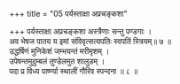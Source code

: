 +++
title = "05 पर्यस्ताक्षा अप्रचङ्कशा"

+++
पर्यस्ताक्षा अप्रचङ्कशा अस्त्रैणाः सन्तु पण्डगाः ।  
अव भेषज पातय य इमां संविवृत्सत्यपतिः स्वपतिं स्त्रियम्॥ ७ ॥  
उद्धर्षिणं मुनिकेशं जम्भयन्तं मरीमृशम् ।  
उपेषन्तमुदुम्बलं तुण्डेलमुत शालुडम् ।  
पदा प्र विध्य पार्ष्ण्या स्थालीं गौरिव स्पन्दना ॥ ८ ॥